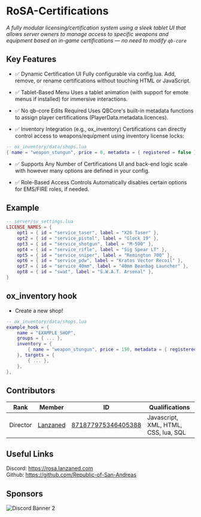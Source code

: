 # RoSA-Certifications
*A fully modular licensing/certification system using a sleek tablet UI that allows server owners to manage access to specific weapons and equipment based on in-game certifications — no need to modify `qb-core`*

## Key Features
- ✅ Dynamic Certification UI
Fully configurable via config.lua. Add, remove, or rename certifications without touching HTML or JavaScript.

- ✅ Tablet-Based Menu
Uses a tablet animation (with support for emote menus if installed) for immersive interactions.

- ✅ No qb-core Edits Required
Uses QBCore's built-in metadata functions to assign player certifications (PlayerData.metadata.licences).

- ✅ Inventory Integration (e.g., ox_inventory)
Certifications can directly control access to weapons/equipment using inventory license locks:
```lua
-- ox_inventory/data/shops.lua
{ name = "weapon_stungun", price = 0, metadata = { registered = false }, license = 'service_shotgun', grade = 0 },
```
- ✅ Supports Any Number of Certifications
UI and back-end logic scale with however many options are defined in your config.

- ✅ Role-Based Access Controls
Automatically disables certain options for EMS/FIRE roles, if needed.

## Example
```lua
-- server/sv_settings.lua
LICENSE_NAMES = {
    opt1 = { id = "service_taser", label = "X26 Taser" },
    opt2 = { id = "service_pistol", label = "Glock 19" },
    opt3 = { id = "service_shotgun", label = "M-590" },
    opt4 = { id = "service_rifle", label = "Sig Spear LT" },
    opt5 = { id = "service_sniper", label = "Remington 700" },
    opt6 = { id = "service_pdw", label = "Kratos Vector Recoil" },
    opt7 = { id = "service_40mm", label = "40mm Beanbag Launcher" },
    opt8 = { id = "swat", label = "S.W.A.T. Arsenal" },
}
```

## ox_inventory hook
- Create a new shop!
```lua
-- ox_inventory/data/shops.lua
example_hook = {
	name = "EXAMPLE SHOP",
	groups = { ... },
	inventory = {
		{ name = "weapon_stungun", price = 150, metadata = { registered = true }, license = 'serivce_taser' --[[ This is where the "license" would go! ]] , grade = 0 },
	}, targets = {
		{ ... },
	},
},
```

## Contributors
|  Rank       |  Member       | ID                 | Qualifications                       |
|----         |----           |----                |----                                  |
| Director    | [Lanzaned](https://discordapp.com/users/871877975346405388) | [871877975346405388](https://discordapp.com/users/871877975346405388) | Javascript, XML, HTML, CSS, lua, SQL |

## Useful Links 
Discord: https://rosa.lanzaned.com<br>
Github: https://github.com/Republic-of-San-Andreas<br>

## Sponsors
<img src="https://ptb.discord.com/api/guilds/1216374653065363506/widget.png?style=banner2" alt="Discord Banner 2"/>